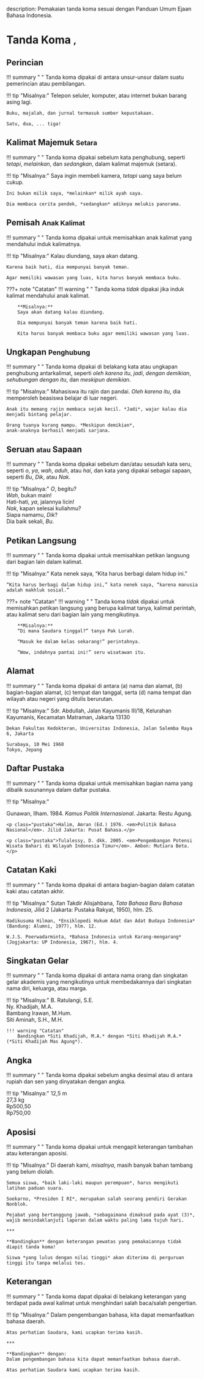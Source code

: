 description: Pemakaian tanda koma sesuai dengan Panduan Umum Ejaan Bahasa Indonesia.

# Tanda Koma <small><span class="penanda">,</span></small>

## Perincian

!!! summary " "
    Tanda koma dipakai di antara unsur-unsur dalam suatu pemerincian atau pembilangan.

!!! tip "Misalnya:"
    Telepon seluler, komputer, atau internet bukan barang asing lagi.

    Buku, majalah, dan jurnal termasuk sumber kepustakaan.

    Satu, dua, ... tiga!

## Kalimat Majemuk  <small>Setara</small>

!!! summary " "
    Tanda koma dipakai sebelum kata penghubung, seperti *tetapi*, *melainkan*, dan *sedangkan*, dalam kalimat majemuk (setara).

!!! tip "Misalnya:"
    Saya ingin membeli kamera, *tetapi* uang saya belum cukup.

    Ini bukan milik saya, *melainkan* milik ayah saya.

    Dia membaca cerita pendek, *sedangkan* adiknya melukis panorama.

## Pemisah <small>Anak Kalimat</small>

!!! summary " "
    Tanda koma dipakai untuk memisahkan anak kalimat yang mendahului induk kalimatnya.

!!! tip "Misalnya:"
    Kalau diundang, saya akan datang.

    Karena baik hati, dia mempunyai banyak teman.

    Agar memiliki wawasan yang luas, kita harus banyak membaca buku.

???+ note "Catatan"
    !!! warning " "
        Tanda koma *tidak* dipakai jika induk kalimat mendahului anak kalimat.

        **Misalnya:**  
        Saya akan datang kalau diundang.

        Dia mempunyai banyak teman karena baik hati.

        Kita harus banyak membaca buku agar memiliki wawasan yang luas.

## Ungkapan <small>Penghubung</small>

!!! summary " "
    Tanda koma dipakai di belakang kata atau ungkapan penghubung antarkalimat, seperti *oleh karena itu*, *jadi*, *dengan demikian*, *sehubungan dengan itu*, dan *meskipun demikian*.

!!! tip "Misalnya:"
    Mahasiswa itu rajin dan pandai. *Oleh karena itu*, dia memperoleh beasiswa belajar di luar negeri.

    Anak itu memang rajin membaca sejak kecil. *Jadi*, wajar kalau dia menjadi bintang pelajar.

    Orang tuanya kurang mampu. *Meskipun demikian*,
    anak-anaknya berhasil menjadi sarjana.

## Seruan <small>atau</small> Sapaan

!!! summary " "
    Tanda koma dipakai sebelum dan/atau sesudah kata seru, seperti *o*, *ya*, *wah*, *aduh*, atau *hai*, dan kata yang dipakai sebagai sapaan, seperti *Bu*, *Dik*, atau *Nak*.

!!! tip "Misalnya:"
    *O*, begitu?  
    *Wah*, bukan main!  
    Hati-hati, *ya*, jalannya licin!  
    *Nak*, kapan selesai kuliahmu?  
    Siapa namamu, *Dik*?  
    Dia baik sekali, *Bu*.

## Petikan Langsung

!!! summary " "
    Tanda koma dipakai untuk memisahkan petikan langsung dari bagian lain dalam kalimat.

!!! tip "Misalnya:"
    Kata nenek saya, “Kita harus berbagi dalam hidup ini.”

    “Kita harus berbagi dalam hidup ini,” kata nenek saya, “karena manusia adalah makhluk sosial.”

???+ note "Catatan"
    !!! warning " "
        Tanda koma *tidak* dipakai untuk memisahkan petikan langsung yang berupa kalimat tanya, kalimat perintah, atau kalimat seru dari bagian lain yang mengikutinya.

        **Misalnya:**  
        “Di mana Saudara tinggal?” tanya Pak Lurah.

        “Masuk ke dalam kelas sekarang!” perintahnya.

        “Wow, indahnya pantai ini!” seru wisatawan itu.

## Alamat

!!! summary " "
    Tanda koma dipakai di antara (a) nama dan alamat, (b) bagian-bagian alamat, \(c) tempat dan tanggal, serta (d) nama tempat dan wilayah atau negeri yang ditulis berurutan.

!!! tip "Misalnya:"
    Sdr. Abdullah, Jalan Kayumanis III/18, Kelurahan Kayumanis, Kecamatan Matraman, Jakarta 13130

    Dekan Fakultas Kedokteran, Universitas Indonesia, Jalan Salemba Raya 6, Jakarta

    Surabaya, 10 Mei 1960  
    Tokyo, Jepang

## Daftar Pustaka

!!! summary " "
    Tanda koma dipakai untuk memisahkan bagian nama yang dibalik susunannya dalam daftar pustaka.

!!! tip "Misalnya:"
    <p class="pustaka">Gunawan, Ilham. 1984. <em>Kamus Politik Internasional</em>. Jakarta: Restu Agung.</p>

    <p class="pustaka">Halim, Amran (Ed.) 1976. <em>Politik Bahasa Nasional</em>. Jilid Jakarta: Pusat Bahasa.</p>

    <p class="pustaka">Tulalessy, D. dkk. 2005. <em>Pengembangan Potensi Wisata Bahari di Wilayah Indonesia Timur</em>. Ambon: Mutiara Beta.</p>

## Catatan Kaki

!!! summary " "
    Tanda koma dipakai di antara bagian-bagian dalam catatan kaki atau catatan akhir.

!!! tip "Misalnya:"
    Sutan Takdir Alisjahbana, *Tata Bahasa Baru Bahasa Indonesia*, Jilid 2 (Jakarta: Pustaka Rakyat, 1950), hlm. 25.

    Hadikusuma Hilman, *Ensiklopedi Hukum Adat dan Adat Budaya Indonesia* (Bandung: Alumni, 1977), hlm. 12.

    W.J.S. Poerwadarminta, *Bahasa Indonesia untuk Karang-mengarang* (Jogjakarta: UP Indonesia, 1967), hlm. 4.

## Singkatan Gelar

!!! summary " "
    Tanda koma dipakai di antara nama orang dan singkatan gelar akademis yang mengikutinya untuk membedakannya dari singkatan nama diri, keluarga, atau marga.

!!! tip "Misalnya:"
    B. Ratulangi, S.E.  
    Ny. Khadijah, M.A.  
    Bambang Irawan, M.Hum.  
    Siti Aminah, S.H., M.H.

    !!! warning "Catatan"  
        Bandingkan *Siti Khadijah, M.A.* dengan *Siti Khadijah M.A.* (*Siti Khadijah Mas Agung*).

## Angka

!!! summary " "
    Tanda koma dipakai sebelum angka desimal atau di antara rupiah dan sen yang dinyatakan dengan angka.

!!! tip "Misalnya:"
    12,5 m  
    27,3 kg  
    Rp500,50  
    Rp750,00

## Aposisi

!!! summary " "
    Tanda koma dipakai untuk mengapit keterangan tambahan atau keterangan aposisi.

!!! tip "Misalnya:"
    Di daerah kami, *misalnya*, masih banyak bahan tambang yang belum diolah.

    Semua siswa, *baik laki-laki maupun perempuan*, harus mengikuti latihan paduan suara.

    Soekarno, *Presiden I RI*, merupakan salah seorang pendiri Gerakan Nonblok.

    Pejabat yang bertanggung jawab, *sebagaimana dimaksud pada ayat (3)*, wajib menindaklanjuti laporan dalam waktu paling lama tujuh hari.

    ***

    **Bandingkan** dengan keterangan pewatas yang pemakaiannya tidak diapit tanda koma!  

    Siswa *yang lulus dengan nilai tinggi* akan diterima di perguruan tinggi itu tanpa melalui tes.

## Keterangan

!!! summary " "
    Tanda koma dapat dipakai di belakang keterangan yang terdapat pada awal kalimat untuk menghindari salah baca/salah pengertian.

!!! tip "Misalnya:"
    Dalam pengembangan bahasa, kita dapat memanfaatkan bahasa daerah.

    Atas perhatian Saudara, kami ucapkan terima kasih.

    ***

    **Bandingkan** dengan:  
    Dalam pengembangan bahasa kita dapat memanfaatkan bahasa daerah.

    Atas perhatian Saudara kami ucapkan terima kasih.


